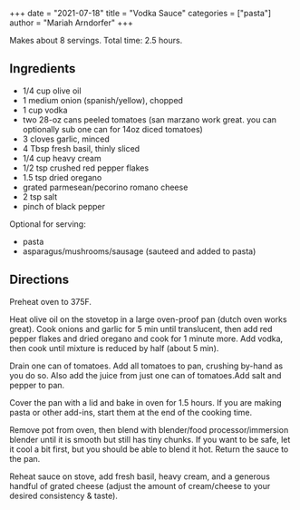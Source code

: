 +++
date = "2021-07-18"
title = "Vodka Sauce"
categories = ["pasta"]
author = "Mariah Arndorfer"
+++

Makes about 8 servings. Total time: 2.5 hours.

## Ingredients

- 1/4 cup olive oil
- 1 medium onion (spanish/yellow), chopped
- 1 cup vodka
- two 28-oz cans peeled tomatoes (san marzano work great. you can optionally sub one can for 14oz diced tomatoes)
- 3 cloves garlic, minced 
- 4 Tbsp fresh basil, thinly sliced
- 1/4 cup heavy cream
- 1/2 tsp crushed red pepper flakes
- 1.5 tsp dried oregano
- grated parmesean/pecorino romano cheese
- 2 tsp salt
- pinch of black pepper

Optional for serving:

- pasta
- asparagus/mushrooms/sausage (sauteed and added to pasta)


## Directions

Preheat oven to 375F.

Heat olive oil on the stovetop in a large oven-proof pan (dutch oven works great). Cook onions and garlic for 5 min until translucent, then add red pepper flakes and dried oregano and cook for 1 minute more. Add vodka, then cook until mixture is reduced by half (about 5 min).

Drain one can of tomatoes. Add all tomatoes to pan, crushing by-hand as you do so. Also add the juice from just one can of tomatoes.Add salt and pepper to pan.

Cover the pan with a lid and bake in oven for 1.5 hours. If you are making pasta or other add-ins, start them at the end of the cooking time.

Remove pot from oven, then blend with blender/food processor/immersion blender until it is smooth but still has tiny chunks. If you want to be safe, let it cool a bit first, but you should be able to blend it hot. Return the sauce to the pan.

Reheat sauce on stove, add fresh basil, heavy cream, and a generous handful of grated cheese (adjust the amount of cream/cheese to your desired consistency & taste).
